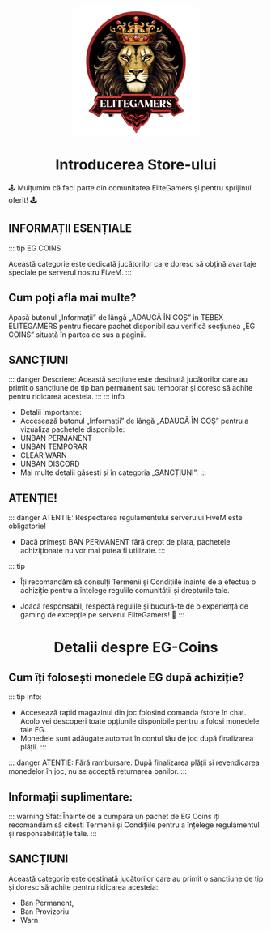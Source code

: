 <img src="../public/elitegamers.png" alt="pozaRegulament" width="256" height="256" style="display: block; margin: 0px auto; border-radius: 1%; border-radius: 5%;">

# <center>**Introducerea Store-ului**</center>


🕹 Mulțumim că faci parte din comunitatea EliteGamers și pentru sprijinul oferit! 🕹️

##  INFORMAȚII ESENȚIALE

::: tip EG COINS

Această categorie este dedicată jucătorilor care doresc să obțină avantaje speciale pe serverul nostru FiveM.
:::

##  Cum poți afla mai multe?
 Apasă butonul „Informații” de lângă „ADAUGĂ ÎN COȘ” in TEBEX ELITEGAMERS pentru fiecare pachet disponibil sau verifică secțiunea „EG COINS” situată în partea de sus a paginii.

##  SANCȚIUNI
::: danger Descriere:
Această secțiune este destinată jucătorilor care au primit o sancțiune de tip ban permanent sau temporar și doresc să achite pentru ridicarea acesteia.
:::
::: info
-  Detalii importante:
-  Accesează butonul „Informații” de lângă „ADAUGĂ ÎN COȘ” pentru a vizualiza pachetele disponibile:
-  UNBAN PERMANENT
-  UNBAN TEMPORAR
-  CLEAR WARN
-  UNBAN DISCORD
- Mai multe detalii găsești și în categoria „SANCȚIUNI”.
:::

##  ATENȚIE!
::: danger ATENTIE:
 Respectarea regulamentului serverului FiveM este obligatorie!
- Dacă primești BAN PERMANENT fără drept de plata, pachetele achiziționate nu vor mai putea fi utilizate.
:::

::: tip
-  Îți recomandăm să consulți Termenii și Condițiile înainte de a efectua o achiziție pentru a înțelege regulile comunității și drepturile tale.

-  Joacă responsabil, respectă regulile și bucură-te de o experiență de gaming de excepție pe serverul EliteGamers! 🚀
:::

## <h1 style="font-size: 2em;"><center>**Detalii despre EG-Coins**</center></h1>


##  Cum îți folosești monedele EG după achiziție?
::: tip Info:
-  Accesează rapid magazinul din joc folosind comanda /store în chat. Acolo vei descoperi toate opțiunile disponibile pentru a folosi monedele tale EG.
-  Monedele sunt adăugate automat în contul tău de joc după finalizarea plății.
:::

::: danger ATENTIE:
 Fără rambursare:
După finalizarea plății și revendicarea monedelor în joc, nu se acceptă returnarea banilor.
:::

##  Informații suplimentare:

::: warning Sfat:
Înainte de a cumpăra un pachet de EG Coins iți recomandăm să citești Termenii și Condițiile pentru a înțelege regulamentul și responsabilitățile tale.
:::

##  SANCȚIUNI

Această categorie este destinată jucătorilor care au primit o sancțiune de tip și doresc să achite pentru ridicarea acesteia:
- Ban Permanent, 
- Ban Provizoriu 
- Warn 
